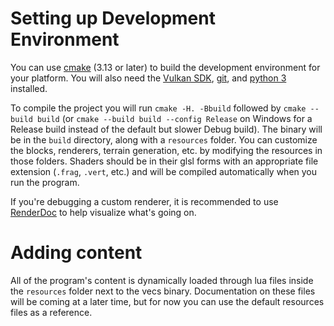 # Setting up Development Environment

You can use [cmake](https://cmake.org/download/) (3.13 or later) to build the development environment for your platform. You will also need the [Vulkan SDK](https://vulkan.lunarg.com), [git](https://git-scm.com/downloads), and [python 3](https://www.python.org/downloads/) installed.

To compile the project you will run `cmake -H. -Bbuild` followed by `cmake --build build` (or `cmake --build build --config Release` on Windows for a Release build instead of the default but slower Debug build). The binary will be in the `build` directory, along with a `resources` folder. You can customize the blocks, renderers, terrain generation, etc. by modifying the resources in those folders. Shaders should be in their glsl forms with an appropriate file extension (`.frag`, `.vert`, etc.) and will be compiled automatically when you run the program. 

If you're debugging a custom renderer, it is recommended to use [RenderDoc](https://renderdoc.org) to help visualize what's going on.

# Adding content

All of the program's content is dynamically loaded through lua files inside the `resources` folder next to the vecs binary. Documentation on these files will be coming at a later time, but for now you can use the default resources files as a reference. 

